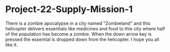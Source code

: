 # Project-22-Supply-Mission-1
There is a zombie apocalypse in a city named "Zombieland" and this helicopter delivers essentials like medicines and food to this city where half of the population has become a zombie. When the down arrow key is pressed the essential is dropped down from the helicopter. I hope you all like it.
